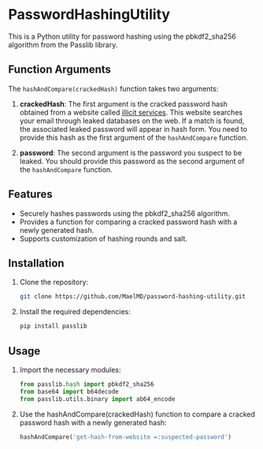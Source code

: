 # PasswordHashingUtility

This is a Python utility for password hashing using the pbkdf2_sha256 algorithm from the Passlib library.

## Function Arguments

The `hashAndCompare(crackedHash)` function takes two arguments:

1. **crackedHash**: The first argument is the cracked password hash obtained from a website called [illicit services](https://search.illicit.services). This website searches your email through leaked databases on the web. If a match is found, the associated leaked password will appear in hash form. You need to provide this hash as the first argument of the `hashAndCompare` function.

2. **password**: The second argument is the password you suspect to be leaked. You should provide this password as the second argument of the `hashAndCompare` function.

## Features

- Securely hashes passwords using the pbkdf2_sha256 algorithm.
- Provides a function for comparing a cracked password hash with a newly generated hash.
- Supports customization of hashing rounds and salt.

## Installation

1. Clone the repository:

   ```bash
   git clone https://github.com/MaelMD/password-hashing-utility.git
   
2. Install the required dependencies:

   ```python
   pip install passlib

## Usage

1. Import the necessary modules:

   ```python
   from passlib.hash import pbkdf2_sha256
   from base64 import b64decode
   from passlib.utils.binary import ab64_encode

2. Use the hashAndCompare(crackedHash) function to compare a cracked password hash with a newly generated hash:

   ```python
   hashAndCompare('get-hash-from-website =:suspected-password')
